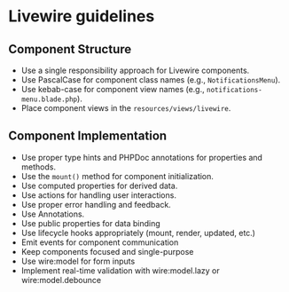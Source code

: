 # Livewire guidelines

## Component Structure

- Use a single responsibility approach for Livewire components.
- Use PascalCase for component class names (e.g., `NotificationsMenu`).
- Use kebab-case for component view names (e.g., `notifications-menu.blade.php`).
- Place component views in the `resources/views/livewire`.

## Component Implementation

- Use proper type hints and PHPDoc annotations for properties and methods.
- Use the `mount()` method for component initialization.
- Use computed properties for derived data.
- Use actions for handling user interactions.
- Use proper error handling and feedback.
- Use Annotations.
- Use public properties for data binding
- Use lifecycle hooks appropriately (mount, render, updated, etc.)
- Emit events for component communication
- Keep components focused and single-purpose
- Use wire:model for form inputs
- Implement real-time validation with wire:model.lazy or wire:model.debounce

